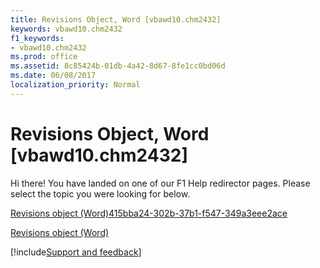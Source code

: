 ```yaml
---
title: Revisions Object, Word [vbawd10.chm2432]
keywords: vbawd10.chm2432
f1_keywords:
- vbawd10.chm2432
ms.prod: office
ms.assetid: 8c85424b-01db-4a42-8d67-8fe1cc0bd06d
ms.date: 06/08/2017
localization_priority: Normal
---
```



# Revisions Object, Word [vbawd10.chm2432]

Hi there! You have landed on one of our F1 Help redirector pages. Please select the topic you were looking for below.

[Revisions object (Word)415bba24-302b-37b1-f547-349a3eee2ace](https://msdn.microsoft.com/library/415bba24-302b-37b1-f547-349a3eee2ace%28Office.15%29.aspx)

[Revisions object (Word)](https://msdn.microsoft.com/library/7f267a64-885a-cb4c-008a-e8545cea94d2%28Office.15%29.aspx)

[!include[Support and feedback](~/includes/feedback-boilerplate.md)]